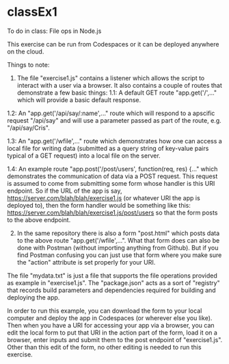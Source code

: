 # classEx1
To do in class: File ops in Node.js

This exercise can be run from Codespaces or it can be deployed anywhere on the cloud.

Things to note:

1. The file "exercise1.js" contains a listener which allows the script to interact with a user via a browser. It also contains a couple of routes that demonstrate a few basic things:
  1.1: A default GET route "app.get('/',..." which will provide a basic default response.
  
  1.2: An "app.get('/api/say/:name',..." route which will respond to a apscific request "/api/say" and will use a parameter passed as part of the route, e.g.
 "/api/say/Cris".
 
  1.3: An "app.get('/wfile',..." route which demonstrates how one can access a local file for writing data (submitted as a query string of key-value pairs typical of a GET request) into a local file on the server.
  
  1.4: An example route "app.post('/post/users', function(req, res) {..." which demonstrates the communication of data via a POST request. This request is assumed to come from submitting some form whose handler is this URI endpoint. So if the URL of the app is say, https://server.com/blah/blah/exercise1.js (or whatever URI the app is deployed to), then the form handler would be something like this: https://server.com/blah/blah/exercise1.js/post/users so that the form posts to the above endpoint.
  
2. In the same repository there is also a form "post.html" which posts data to the above route "app.get('/wfile',...". What that form does can also be done with Postman (without importing anything from Github). But if you find Postman confusing you can just use that form where you make sure the "action" attribute is set properly for your URI.

The file "mydata.txt" is just a file that supports the file operations provided as example in "exercise1.js". The "package.json" acts as a sort of "registry" that records build parameters and dependencies required for building and deploying the app.

In order to run this example, you can download the form to your local computer and deploy the app in Codespaces (or wherever else you like). Then when you have a URI for accessing your app via a browser, you can edit the local form to put that URI in the action part of the form, load it on a browser, enter inputs and submit them to the post endpoint of "exercise1.js". Other than this edit of the form, no other editing is needed to run this exercise.
